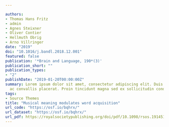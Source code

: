 ```yaml
---

authors:
- Thomas Hans Fritz
- admin
- Agnes Steixner
- Oliver Contier
- Hellmuth Obrig
- Arno Villringer
date: "2019"
doi: "10.1016/j.bandl.2018.12.001"
featured: false
publication: '*Brain and Language, 190*(3)'
publication_short: ""
publication_types:
- "2"
publishDate: "2019-01-20T00:00:00Z"
summary: Lorem ipsum dolor sit amet, consectetur adipiscing elit. Duis posuere tellus
  ac convallis placerat. Proin tincidunt magna sed ex sollicitudin condimentum.
tags:
- Source Themes
title: "Musical meaning modulates word acquisition"
url_code: "https://osf.io/bqhrx/"
url_dataset: "https://osf.io/bqhrx/"
url_pdf: https://royalsocietypublishing.org/doi/pdf/10.1098/rsos.191451
---
```


